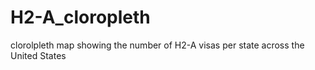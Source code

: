 # H2-A_cloropleth
clorolpleth map showing the number of H2-A visas per state across the United States
